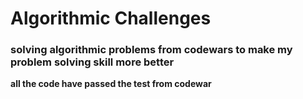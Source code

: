 # Algorithmic Challenges
### solving algorithmic problems from codewars to make my problem solving skill more better

**all the code have passed the test from codewar**
